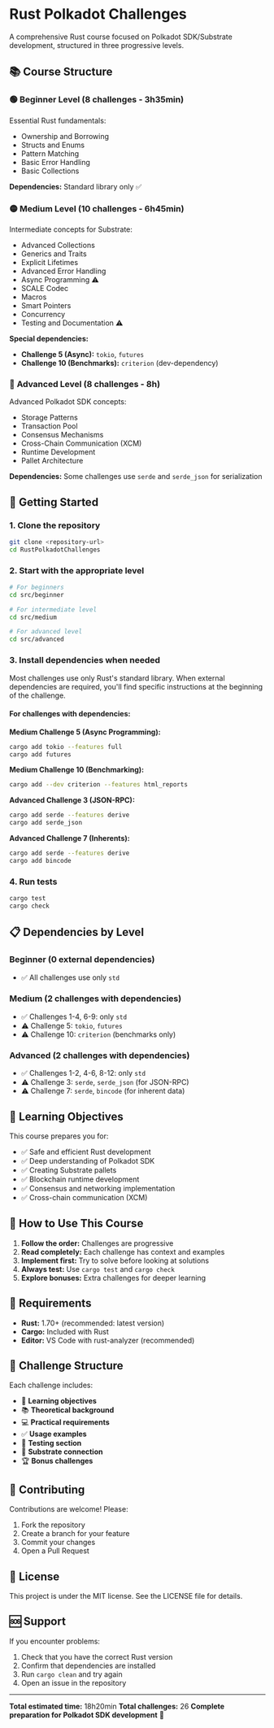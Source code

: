 # Rust Polkadot Challenges

A comprehensive Rust course focused on Polkadot SDK/Substrate development, structured in three progressive levels.

## 📚 Course Structure

### 🟢 **Beginner Level** (8 challenges - 3h35min)
Essential Rust fundamentals:
- Ownership and Borrowing
- Structs and Enums  
- Pattern Matching
- Basic Error Handling
- Basic Collections

**Dependencies:** Standard library only ✅

### 🟡 **Medium Level** (10 challenges - 6h45min)
Intermediate concepts for Substrate:
- Advanced Collections
- Generics and Traits
- Explicit Lifetimes
- Advanced Error Handling
- Async Programming ⚠️
- SCALE Codec
- Macros
- Smart Pointers
- Concurrency
- Testing and Documentation ⚠️

**Special dependencies:**
- **Challenge 5 (Async):** `tokio`, `futures`
- **Challenge 10 (Benchmarks):** `criterion` (dev-dependency)

### 🔴 **Advanced Level** (8 challenges - 8h)
Advanced Polkadot SDK concepts:
- Storage Patterns
- Transaction Pool
- Consensus Mechanisms
- Cross-Chain Communication (XCM)
- Runtime Development
- Pallet Architecture

**Dependencies:** Some challenges use `serde` and `serde_json` for serialization

## 🚀 Getting Started

### 1. Clone the repository
```bash
git clone <repository-url>
cd RustPolkadotChallenges
```

### 2. Start with the appropriate level
```bash
# For beginners
cd src/beginner

# For intermediate level  
cd src/medium

# For advanced level
cd src/advanced
```

### 3. Install dependencies when needed

Most challenges use only Rust's standard library. When external dependencies are required, you'll find specific instructions at the beginning of the challenge.

#### For challenges with dependencies:

**Medium Challenge 5 (Async Programming):**
```bash
cargo add tokio --features full
cargo add futures
```

**Medium Challenge 10 (Benchmarking):**
```bash
cargo add --dev criterion --features html_reports
```

**Advanced Challenge 3 (JSON-RPC):**
```bash
cargo add serde --features derive
cargo add serde_json
```

**Advanced Challenge 7 (Inherents):**
```bash
cargo add serde --features derive
cargo add bincode
```

### 4. Run tests
```bash
cargo test
cargo check
```

## 📋 Dependencies by Level

### Beginner (0 external dependencies)
- ✅ All challenges use only `std`

### Medium (2 challenges with dependencies)
- ✅ Challenges 1-4, 6-9: only `std`
- ⚠️ Challenge 5: `tokio`, `futures`
- ⚠️ Challenge 10: `criterion` (benchmarks only)

### Advanced (2 challenges with dependencies)
- ✅ Challenges 1-2, 4-6, 8-12: only `std`
- ⚠️ Challenge 3: `serde`, `serde_json` (for JSON-RPC)
- ⚠️ Challenge 7: `serde`, `bincode` (for inherent data)

## 🎯 Learning Objectives

This course prepares you for:
- ✅ Safe and efficient Rust development
- ✅ Deep understanding of Polkadot SDK
- ✅ Creating Substrate pallets
- ✅ Blockchain runtime development
- ✅ Consensus and networking implementation
- ✅ Cross-chain communication (XCM)

## 📖 How to Use This Course

1. **Follow the order:** Challenges are progressive
2. **Read completely:** Each challenge has context and examples
3. **Implement first:** Try to solve before looking at solutions
4. **Always test:** Use `cargo test` and `cargo check`
5. **Explore bonuses:** Extra challenges for deeper learning

## 🔧 Requirements

- **Rust:** 1.70+ (recommended: latest version)
- **Cargo:** Included with Rust
- **Editor:** VS Code with rust-analyzer (recommended)

## 📝 Challenge Structure

Each challenge includes:
- 🎯 **Learning objectives**
- 📚 **Theoretical background**
- 💻 **Practical requirements**
- ✅ **Usage examples**
- 🧪 **Testing section**
- 🔗 **Substrate connection**
- 🏆 **Bonus challenges**

## 🤝 Contributing

Contributions are welcome! Please:
1. Fork the repository
2. Create a branch for your feature
3. Commit your changes
4. Open a Pull Request

## 📄 License

This project is under the MIT license. See the LICENSE file for details.

## 🆘 Support

If you encounter problems:
1. Check that you have the correct Rust version
2. Confirm that dependencies are installed
3. Run `cargo clean` and try again
4. Open an issue in the repository

---

**Total estimated time:** 18h20min
**Total challenges:** 26
**Complete preparation for Polkadot SDK development** 🚀
